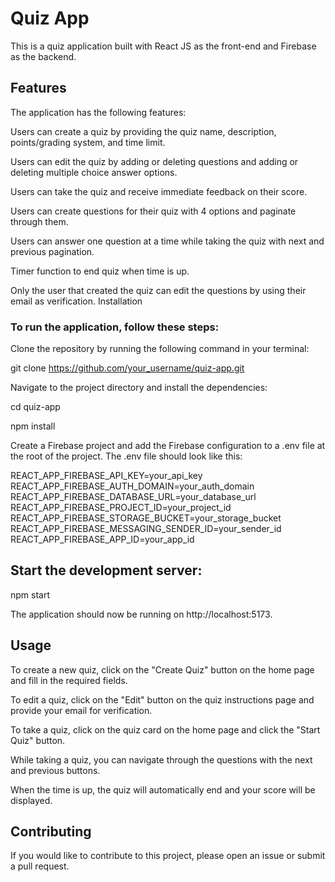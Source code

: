 # Quiz App
This is a quiz application built with React JS as the front-end and Firebase as the backend.

## Features
The application has the following features:

Users can create a quiz by providing the quiz name, description, points/grading system, and time limit.

Users can edit the quiz by adding or deleting questions and adding or deleting multiple choice answer options.

Users can take the quiz and receive immediate feedback on their score.

Users can create questions for their quiz with 4 options and paginate through them.

Users can answer one question at a time while taking the quiz with next and previous pagination.

Timer function to end quiz when time is up.

Only the user that created the quiz can edit the questions by using their email as verification.
Installation

### To run the application, follow these steps:

Clone the repository by running the following command in your terminal:

git clone https://github.com/your_username/quiz-app.git

Navigate to the project directory and install the dependencies:

cd quiz-app

npm install

Create a Firebase project and add the Firebase configuration to a .env file at the root of the project. The .env file should look like this:

REACT_APP_FIREBASE_API_KEY=your_api_key
REACT_APP_FIREBASE_AUTH_DOMAIN=your_auth_domain
REACT_APP_FIREBASE_DATABASE_URL=your_database_url
REACT_APP_FIREBASE_PROJECT_ID=your_project_id
REACT_APP_FIREBASE_STORAGE_BUCKET=your_storage_bucket
REACT_APP_FIREBASE_MESSAGING_SENDER_ID=your_sender_id
REACT_APP_FIREBASE_APP_ID=your_app_id

## Start the development server:

npm start

The application should now be running on http://localhost:5173.

## Usage
To create a new quiz, click on the "Create Quiz" button on the home page and fill in the required fields.

To edit a quiz, click on the "Edit" button on the quiz instructions page and provide your email for verification.

To take a quiz, click on the quiz card on the home page and click the "Start Quiz" button.

While taking a quiz, you can navigate through the questions with the next and previous buttons.

When the time is up, the quiz will automatically end and your score will be displayed.

## Contributing
If you would like to contribute to this project, please open an issue or submit a pull request.

